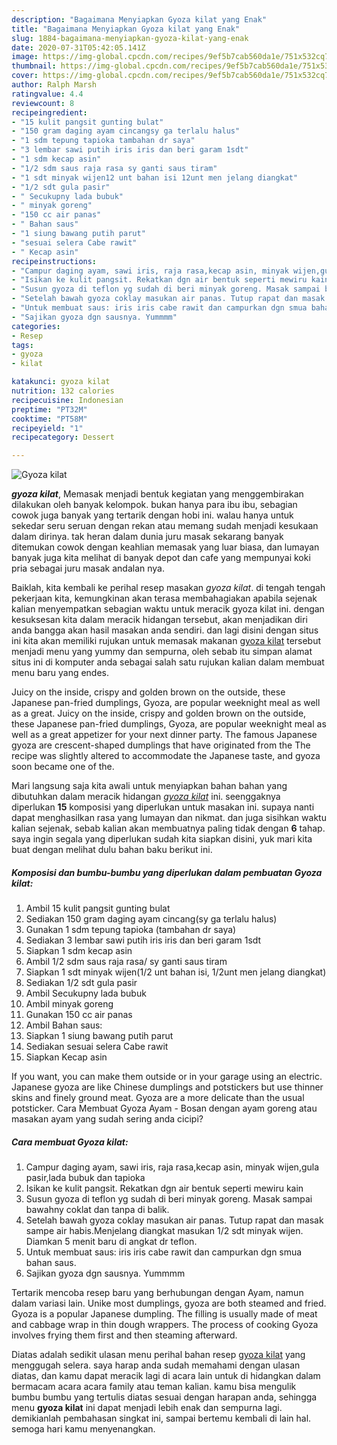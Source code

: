```yaml
---
description: "Bagaimana Menyiapkan Gyoza kilat yang Enak"
title: "Bagaimana Menyiapkan Gyoza kilat yang Enak"
slug: 1884-bagaimana-menyiapkan-gyoza-kilat-yang-enak
date: 2020-07-31T05:42:05.141Z
image: https://img-global.cpcdn.com/recipes/9ef5b7cab560da1e/751x532cq70/gyoza-kilat-foto-resep-utama.jpg
thumbnail: https://img-global.cpcdn.com/recipes/9ef5b7cab560da1e/751x532cq70/gyoza-kilat-foto-resep-utama.jpg
cover: https://img-global.cpcdn.com/recipes/9ef5b7cab560da1e/751x532cq70/gyoza-kilat-foto-resep-utama.jpg
author: Ralph Marsh
ratingvalue: 4.4
reviewcount: 8
recipeingredient:
- "15 kulit pangsit gunting bulat"
- "150 gram daging ayam cincangsy ga terlalu halus"
- "1 sdm tepung tapioka tambahan dr saya"
- "3 lembar sawi putih iris iris dan beri garam 1sdt"
- "1 sdm kecap asin"
- "1/2 sdm saus raja rasa sy ganti saus tiram"
- "1 sdt minyak wijen12 unt bahan isi 12unt men jelang diangkat"
- "1/2 sdt gula pasir"
- " Secukupny lada bubuk"
- " minyak goreng"
- "150 cc air panas"
- " Bahan saus"
- "1 siung bawang putih parut"
- "sesuai selera Cabe rawit"
- " Kecap asin"
recipeinstructions:
- "Campur daging ayam, sawi iris, raja rasa,kecap asin, minyak wijen,gula pasir,lada bubuk dan tapioka"
- "Isikan ke kulit pangsit. Rekatkan dgn air bentuk seperti mewiru kain"
- "Susun gyoza di teflon yg sudah di beri minyak goreng. Masak sampai bawahny coklat dan tanpa di balik."
- "Setelah bawah gyoza coklay masukan air panas. Tutup rapat dan masak sampe air habis.Menjelang diangkat masukan 1/2 sdt minyak wijen. Diamkan 5 menit baru di angkat dr teflon."
- "Untuk membuat saus: iris iris cabe rawit dan campurkan dgn smua bahan saus."
- "Sajikan gyoza dgn sausnya. Yummmm"
categories:
- Resep
tags:
- gyoza
- kilat

katakunci: gyoza kilat 
nutrition: 132 calories
recipecuisine: Indonesian
preptime: "PT32M"
cooktime: "PT58M"
recipeyield: "1"
recipecategory: Dessert

---
```



![Gyoza kilat](https://img-global.cpcdn.com/recipes/9ef5b7cab560da1e/751x532cq70/gyoza-kilat-foto-resep-utama.jpg)

<b><i>gyoza kilat</i></b>, Memasak menjadi bentuk kegiatan yang menggembirakan dilakukan oleh banyak kelompok. bukan hanya para ibu ibu, sebagian cowok juga banyak yang tertarik dengan hobi ini. walau hanya untuk sekedar seru seruan dengan rekan atau memang sudah menjadi kesukaan dalam dirinya. tak heran dalam dunia juru masak sekarang banyak ditemukan cowok dengan keahlian memasak yang luar biasa, dan lumayan banyak juga kita melihat di banyak depot dan cafe yang mempunyai koki pria sebagai juru masak andalan nya.

Baiklah, kita kembali ke perihal resep masakan <i>gyoza kilat</i>. di tengah tengah pekerjaan kita, kemungkinan akan terasa membahagiakan apabila sejenak kalian menyempatkan sebagian waktu untuk meracik gyoza kilat ini. dengan kesuksesan kita dalam meracik hidangan tersebut, akan menjadikan diri anda bangga akan hasil masakan anda sendiri. dan lagi disini dengan situs ini kita akan memiliki rujukan untuk memasak makanan <u>gyoza kilat</u> tersebut menjadi menu yang yummy dan sempurna, oleh sebab itu simpan alamat situs ini di komputer anda sebagai salah satu rujukan kalian dalam membuat menu baru yang endes.

Juicy on the inside, crispy and golden brown on the outside, these Japanese pan-fried dumplings, Gyoza, are popular weeknight meal as well as a great. Juicy on the inside, crispy and golden brown on the outside, these Japanese pan-fried dumplings, Gyoza, are popular weeknight meal as well as a great appetizer for your next dinner party. The famous Japanese gyoza are crescent-shaped dumplings that have originated from the The recipe was slightly altered to accommodate the Japanese taste, and gyoza soon became one of the.


Mari langsung saja kita awali untuk menyiapkan bahan bahan yang dibutuhkan dalam meracik hidangan <u><i>gyoza kilat</i></u> ini. seenggaknya diperlukan <b>15</b> komposisi yang diperlukan untuk masakan ini. supaya nanti dapat menghasilkan rasa yang lumayan dan nikmat. dan juga sisihkan waktu kalian sejenak, sebab kalian akan membuatnya paling tidak dengan <b>6</b> tahap. saya ingin segala yang diperlukan sudah kita siapkan disini, yuk mari kita buat dengan melihat dulu bahan baku berikut ini.

<!--inarticleads1-->

##### Komposisi dan bumbu-bumbu yang diperlukan dalam pembuatan Gyoza kilat:

1. Ambil 15 kulit pangsit gunting bulat
1. Sediakan 150 gram daging ayam cincang(sy ga terlalu halus)
1. Gunakan 1 sdm tepung tapioka (tambahan dr saya)
1. Sediakan 3 lembar sawi putih iris iris dan beri garam 1sdt
1. Siapkan 1 sdm kecap asin
1. Ambil 1/2 sdm saus raja rasa/ sy ganti saus tiram
1. Siapkan 1 sdt minyak wijen(1/2 unt bahan isi, 1/2unt men jelang diangkat)
1. Sediakan 1/2 sdt gula pasir
1. Ambil  Secukupny lada bubuk
1. Ambil  minyak goreng
1. Gunakan 150 cc air panas
1. Ambil  Bahan saus:
1. Siapkan 1 siung bawang putih parut
1. Sediakan sesuai selera Cabe rawit
1. Siapkan  Kecap asin


If you want, you can make them outside or in your garage using an electric. Japanese gyoza are like Chinese dumplings and potstickers but use thinner skins and finely ground meat. Gyoza are a more delicate than the usual potsticker. Cara Membuat Gyoza Ayam - Bosan dengan ayam goreng atau masakan ayam yang sudah sering anda cicipi? 

<!--inarticleads2-->

##### Cara membuat Gyoza kilat:

1. Campur daging ayam, sawi iris, raja rasa,kecap asin, minyak wijen,gula pasir,lada bubuk dan tapioka
1. Isikan ke kulit pangsit. Rekatkan dgn air bentuk seperti mewiru kain
1. Susun gyoza di teflon yg sudah di beri minyak goreng. Masak sampai bawahny coklat dan tanpa di balik.
1. Setelah bawah gyoza coklay masukan air panas. Tutup rapat dan masak sampe air habis.Menjelang diangkat masukan 1/2 sdt minyak wijen. Diamkan 5 menit baru di angkat dr teflon.
1. Untuk membuat saus: iris iris cabe rawit dan campurkan dgn smua bahan saus.
1. Sajikan gyoza dgn sausnya. Yummmm


Tertarik mencoba resep baru yang berhubungan dengan Ayam, namun dalam variasi lain. Unike most dumplings, gyoza are both steamed and fried. Gyoza is a popular Japanese dumpling. The filling is usually made of meat and cabbage wrap in thin dough wrappers. The process of cooking Gyoza involves frying them first and then steaming afterward. 

Diatas adalah sedikit ulasan menu perihal bahan resep <u>gyoza kilat</u> yang menggugah selera. saya harap anda sudah memahami dengan ulasan diatas, dan kamu dapat meracik lagi di acara lain untuk di hidangkan dalam bermacam acara acara family atau teman kalian. kamu bisa mengulik bumbu bumbu yang tertulis diatas sesuai dengan harapan anda, sehingga menu <b>gyoza kilat</b> ini dapat menjadi lebih enak dan sempurna lagi. demikianlah pembahasan singkat ini, sampai bertemu kembali di lain hal. semoga hari kamu menyenangkan.
